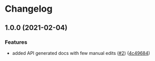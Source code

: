 # Changelog

## 1.0.0 (2021-02-04)


### Features

* added API generated docs with few manual edits ([#2](https://www.github.com/ethersphere/bee-js-docs/issues/2)) ([4c49684](https://www.github.com/ethersphere/bee-js-docs/commit/4c4968419a8ab77f24c832667804799c98fa55e9))
